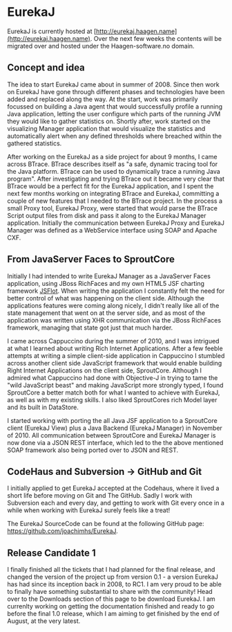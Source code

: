 EurekaJ
=======

EurekaJ is currently hosted at [http://eurekaj.haagen.name](http://eurekaj.haagen.name). Over the next few weeks the contents will be migrated over and hosted under the Haagen-software.no domain.

Concept and idea
----------------

The idea to start EurekaJ came about in summer of 2008. Since then work on EurekaJ have gone through different phases and technologies have been added and replaced along the way. At the start, work was primarily focussed on building a Java agent that would successfully profile a running Java application, letting the user configure which parts of the running JVM they would like to gather statistics on. Shortly after, work started on the visualizing Manager application that would visualize the statistics and automatically alert when any defined thresholds where breached within the gathered statistics. 

After working on the EurekaJ as a side project for about 9 months, I came across BTrace. BTrace describes itself as "a safe, dynamic tracing tool for the Java platform. BTrace can be used to dynamically trace a running Java program". After investigating and trying BTrace out it became very clear that BTrace would be a perfect fit for the EurekaJ application, and I spent the next few months working on integrating BTrace and EurekaJ, committing a couple of new features that I needed to the BTrace project. In the process a small Proxy tool, EurekaJ Proxy, were started that would parse the BTrace Script output files from disk and pass it along to the EurekaJ Manager application. Initially the communication between EurekaJ Proxy and EurekaJ Manager was defined as a WebService interface using SOAP and Apache CXF.

From JavaServer Faces to SproutCore
-----------------------------------

Initially I had intended to write EurekaJ Manager as a JavaServer Faces application, using JBoss RichFaces and my own HTML5 JSF charting framework <a href="http://code.google.com/p/jsflot">JSFlot</a>. When writing the application I constantly felt the need for better control of what was happening on the client side. Although the applications features were coming along nicely, I didn't really like all of the state management that went on at the server side, and as most of the application was written using XHR communication via the JBoss RichFaces framework, managing that state got just that much harder. 

I came across Cappuccino during the summer of 2010, and I was intrigued at what I learned about writing Rich Internet Applications. After a few feeble attempts at writing a simple client-side application in Cappuccino I stumbled across another client side JavaScript framework that would enable building Right Internet Applications on the client side, SproutCore. Although I admired what Cappuccino had done with Objective-J in trying to tame the "wild JavaScript beast" and making JavaScript more strongly typed, I found SproutCore a better match both for what I wanted to achieve with EurekaJ, as well as with my existing skills. I also liked SproutCores rich Model layer and its built in DataStore. 

I started working with porting the all Java JSF application to a SproutCore client (EurekaJ View) plus a Java Backend (EurekaJ Manager) in November of 2010. All communication between SproutCore and EurekaJ Manager is now done via a JSON REST interface, which led to the the above mentioned SOAP framework also being ported over to JSON and REST. 

CodeHaus and Subversion -> GitHub and Git
-----------------------------------------

I initially applied to get EurekaJ accepted at the Codehaus, where it lived a short life before moving on Git and The GitHub. Sadly I work with Subversion each and every day, and getting to work with Git every once in a while when working with EurekaJ surely feels like a treat! 

The EurekaJ SourceCode can be found at the following GitHub page: <a href="https://github.com/joachimhs/EurekaJ">https://github.com/joachimhs/EurekaJ</a>.

Release Candidate 1
-------------------

I finally finished all the tickets that I had planned for the final release, and changed the version of the project up from version 0.1 - a version EurekaJ has had since its inception back in 2008, to RC1. I am very proud to be able to finally have something substantial to share with the community! Head over to the Downloads section of this page to be download EurekaJ. I am currenlty working on getting the documentation finished and ready to go before the final 1.0 release, which I am aiming to get finished by the end of August, at the very latest. 	
